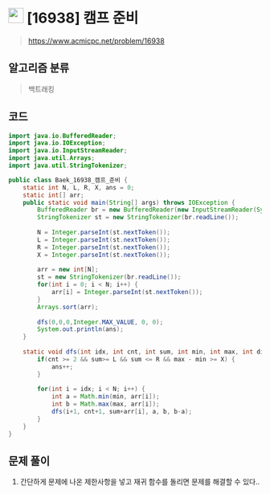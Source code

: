 # <img src="https://d2gd6pc034wcta.cloudfront.net/tier/12.svg" width="30"> [16938] 캠프 준비
> https://www.acmicpc.net/problem/16938
## 알고리즘 분류
> 백트래킹

## 코드
```java
import java.io.BufferedReader;
import java.io.IOException;
import java.io.InputStreamReader;
import java.util.Arrays;
import java.util.StringTokenizer;

public class Baek_16938_캠프_준비 {
	static int N, L, R, X, ans = 0;
	static int[] arr;
	public static void main(String[] args) throws IOException {
		BufferedReader br = new BufferedReader(new InputStreamReader(System.in));
		StringTokenizer st = new StringTokenizer(br.readLine());
		
		N = Integer.parseInt(st.nextToken());
		L = Integer.parseInt(st.nextToken());
		R = Integer.parseInt(st.nextToken());
		X = Integer.parseInt(st.nextToken());
		
		arr = new int[N];
		st = new StringTokenizer(br.readLine());
		for(int i = 0; i < N; i++) {
			arr[i] = Integer.parseInt(st.nextToken());
		}
		Arrays.sort(arr);
		
		dfs(0,0,0,Integer.MAX_VALUE, 0, 0);
		System.out.println(ans);
	}
	
	static void dfs(int idx, int cnt, int sum, int min, int max, int dif) {
		if(cnt >= 2 && sum>= L && sum <= R && max - min >= X) {
			ans++;
		}
		
		for(int i = idx; i < N; i++) {
			int a = Math.min(min, arr[i]);
			int b = Math.max(max, arr[i]);
			dfs(i+1, cnt+1, sum+arr[i], a, b, b-a);
		}
	}
}
```

## 문제 풀이
1. 간단하게 문제에 나온 제한사항을 넣고 재귀 함수를 돌리면 문제를 해결할 수 있다..
